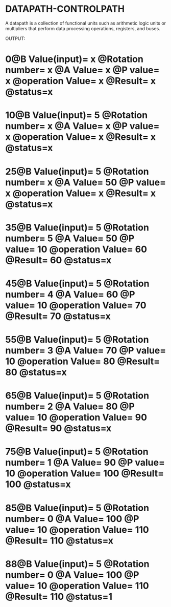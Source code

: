 # DATAPATH-CONTROLPATH
A datapath is a collection of functional units such as arithmetic logic units or multipliers that perform data processing operations, registers, and buses. 

OUTPUT:

#        0@B Value(input)=         x  @Rotation number=         x @A Value=         x  @P value=         x @operation Value=         x  @Result=         x @status=x
#        10@B Value(input)=         5  @Rotation number=         x @A Value=         x  @P value=         x @operation Value=         x  @Result=         x @status=x
#        25@B Value(input)=         5  @Rotation number=         x @A Value=        50  @P value=         x @operation Value=         x  @Result=         x @status=x
#        35@B Value(input)=         5  @Rotation number=         5 @A Value=        50  @P value=        10 @operation Value=        60  @Result=        60 @status=x
#        45@B Value(input)=         5  @Rotation number=         4 @A Value=        60  @P value=        10 @operation Value=        70  @Result=        70 @status=x
#        55@B Value(input)=         5  @Rotation number=         3 @A Value=        70  @P value=        10 @operation Value=        80  @Result=        80 @status=x
#        65@B Value(input)=         5  @Rotation number=         2 @A Value=        80  @P value=        10 @operation Value=        90  @Result=        90 @status=x
#        75@B Value(input)=         5  @Rotation number=         1 @A Value=        90  @P value=        10 @operation Value=       100  @Result=       100 @status=x
#        85@B Value(input)=         5  @Rotation number=         0 @A Value=       100  @P value=        10 @operation Value=       110  @Result=       110 @status=x
#        88@B Value(input)=         5  @Rotation number=         0 @A Value=       100  @P value=        10 @operation Value=       110  @Result=       110 @status=1
